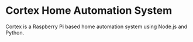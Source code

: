 # Cortex Home Automation System
Cortex is a Raspberry Pi based home automation system using Node.js and Python.
